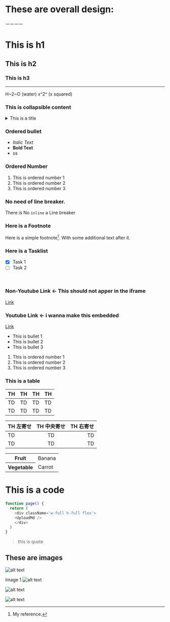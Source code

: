 # These are overall design:

ーーーー
# This is h1

## This is h2

### This is h3
---
H~2~O (water)
x^2^ (x squared)

### This is collapsible content
<details>
<summary>This is a title</summary>
This is the plain <br/>
test under the details.
    <code className="language-javascript">
    const T = 100;
    </code>
</details>

### Ordered bullet
- *Italic Text*
- **Bold Text**
- ss

### Ordered Number 
1. This is ordered number 1
2. This is ordered number 2
3. This is ordered number 3

### No need of line breaker. 
There is
No `inline` a
Line breaker

### Here is a Footnote

Here is a simple footnote[^1]. With some additional text after it.

[^1]: My reference.

### Here is a Tasklist
- [x] Task 1
- [ ] Task 2

&nbsp;

### Non-Youtube Link <- This should not apper in the iframe
 [Link](https://qiita.com/sk7771188/items/dd53b76d38ef26660ce3)
### Youtube Link <- i wanna make this embedded
 [Link](https://youtu.be/Ci_zad39Uhw?si=E6-qCkTXH2k4x4YL)

- This is bullet 1
- This is bullet 2
- This is bullet 3

1. This is ordered number 1
2. This is ordered number 2
3. This is ordered number 3

### This is a table
| TH | TH | TH | TH |
| ---- | ---- | ---- | ---- |
| TD | TD | TD | TD |
| TD | TD | TD | TD |

| TH 左寄せ | TH 中央寄せ | TH 右寄せ |
| :--- | :---: | ---: |
| TD | TD | TD |
| TD | TD | TD |

<table>
  <tr>
    <th>Fruit</th>
    <td>Banana</td>
  </tr>
  <tr>
    <th>Vegetable</th>
    <td>Carrot</td>
  </tr>
</table>

# This is a code
```js
function page() {
  return (
    <div className='w-full h-full flex'>
    <UploadMd />
    </div>
  )
}
```

> this
> is
> quote

## These are images

<img src="https://firebasestorage.googleapis.com/v0/b/myblog-ac863.appspot.com/o/images%2F2023-12-04%2FIMAGETEST.md%2F77c5ef4975e424d10710f7860a1a3553.jpg?alt=media&token=436996c4-395e-47de-bbf2-1448cbc55e5c" alt="alt text"> </img>

Image 1 ![alt text](https://firebasestorage.googleapis.com/v0/b/myblog-ac863.appspot.com/o/images%2F2023-12-04%2FIMAGETEST.md%2F5-1.webp?alt=media&token=144c38d3-32be-4353-bbd4-2dc8f0aa8176)

<img src="https://firebasestorage.googleapis.com/v0/b/myblog-ac863.appspot.com/o/images%2F2023-12-04%2FIMAGETEST.md%2F158114.jpg?alt=media&token=f4bd9ce8-f127-49f7-9e29-6e293b232de0" alt="alt text"> </img>

<img src="https://firebasestorage.googleapis.com/v0/b/myblog-ac863.appspot.com/o/images%2F2023-12-04%2FIMAGETEST.md%2F77c5ef4975e424d10710f7860a1a3553.jpg?alt=media&token=436996c4-395e-47de-bbf2-1448cbc55e5c" alt="alt text"> </img>
